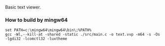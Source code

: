 Basic text viewer.<br>

### How to build by mingw64
```
set PATH=c:\mingw64\mingw64\bin\;%PATH%
gcc -Wl,--kill-at -shared -static ./src/main.c -o text.vvp -m64 -s -Os -lgdi32 -lcomctl32 -luxtheme
```